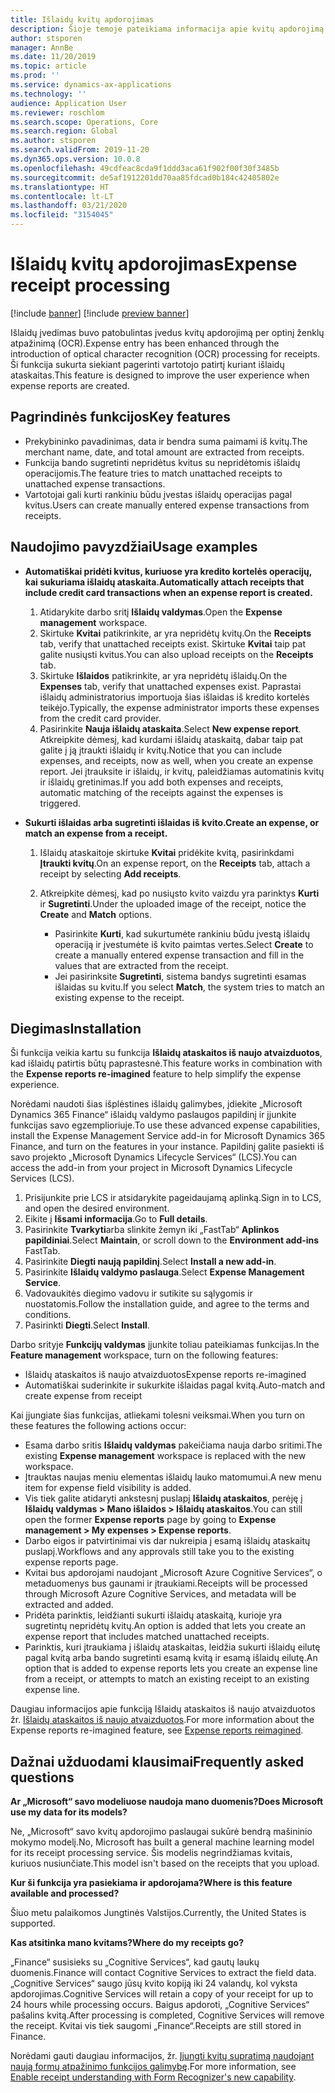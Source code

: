 ```yaml
---
title: Išlaidų kvitų apdorojimas
description: Šioje temoje pateikiama informacija apie kvitų apdorojimą naudojant optinį ženklų atpažinimą (OCR). Ši funkcija sukurta siekiant pagerinti vartotojo patirtį kuriant išlaidų ataskaitas programoje „Microsoft Dynamics 365 Finance“.
author: stsporen
manager: AnnBe
ms.date: 11/20/2019
ms.topic: article
ms.prod: ''
ms.service: dynamics-ax-applications
ms.technology: ''
audience: Application User
ms.reviewer: roschlom
ms.search.scope: Operations, Core
ms.search.region: Global
ms.author: stsporen
ms.search.validFrom: 2019-11-20
ms.dyn365.ops.version: 10.0.8
ms.openlocfilehash: 49cdfeac8cda9f1ddd3aca61f902f00f30f3485b
ms.sourcegitcommit: de5af1912201dd70aa85fdcad0b184c42405802e
ms.translationtype: HT
ms.contentlocale: lt-LT
ms.lasthandoff: 03/21/2020
ms.locfileid: "3154045"
---
```

# <a name="expense-receipt-processing"></a><span data-ttu-id="08f21-104">Išlaidų kvitų apdorojimas</span><span class="sxs-lookup"><span data-stu-id="08f21-104">Expense receipt processing</span></span>

[!include [banner](../includes/banner.md)]
[!include [preview banner](../includes/preview-banner.md)]


<span data-ttu-id="08f21-105">Išlaidų įvedimas buvo patobulintas įvedus kvitų apdorojimą per optinį ženklų atpažinimą (OCR).</span><span class="sxs-lookup"><span data-stu-id="08f21-105">Expense entry has been enhanced through the introduction of optical character recognition (OCR) processing for receipts.</span></span> <span data-ttu-id="08f21-106">Ši funkcija sukurta siekiant pagerinti vartotojo patirtį kuriant išlaidų ataskaitas.</span><span class="sxs-lookup"><span data-stu-id="08f21-106">This feature is designed to improve the user experience when expense reports are created.</span></span>

## <a name="key-features"></a><span data-ttu-id="08f21-107">Pagrindinės funkcijos</span><span class="sxs-lookup"><span data-stu-id="08f21-107">Key features</span></span>

- <span data-ttu-id="08f21-108">Prekybininko pavadinimas, data ir bendra suma paimami iš kvitų.</span><span class="sxs-lookup"><span data-stu-id="08f21-108">The merchant name, date, and total amount are extracted from receipts.</span></span>
- <span data-ttu-id="08f21-109">Funkcija bando sugretinti nepridėtus kvitus su nepridėtomis išlaidų operacijomis.</span><span class="sxs-lookup"><span data-stu-id="08f21-109">The feature tries to match unattached receipts to unattached expense transactions.</span></span>
- <span data-ttu-id="08f21-110">Vartotojai gali kurti rankiniu būdu įvestas išlaidų operacijas pagal kvitus.</span><span class="sxs-lookup"><span data-stu-id="08f21-110">Users can create manually entered expense transactions from receipts.</span></span>

## <a name="usage-examples"></a><span data-ttu-id="08f21-111">Naudojimo pavyzdžiai</span><span class="sxs-lookup"><span data-stu-id="08f21-111">Usage examples</span></span>

- <span data-ttu-id="08f21-112">**Automatiškai pridėti kvitus, kuriuose yra kredito kortelės operacijų, kai sukuriama išlaidų ataskaita.**</span><span class="sxs-lookup"><span data-stu-id="08f21-112">**Automatically attach receipts that include credit card transactions when an expense report is created.**</span></span>

    1. <span data-ttu-id="08f21-113">Atidarykite darbo sritį **Išlaidų valdymas**.</span><span class="sxs-lookup"><span data-stu-id="08f21-113">Open the **Expense management** workspace.</span></span>
    2. <span data-ttu-id="08f21-114">Skirtuke **Kvitai** patikrinkite, ar yra nepridėtų kvitų.</span><span class="sxs-lookup"><span data-stu-id="08f21-114">On the **Receipts** tab, verify that unattached receipts exist.</span></span> <span data-ttu-id="08f21-115">Skirtuke **Kvitai** taip pat galite nusiųsti kvitus.</span><span class="sxs-lookup"><span data-stu-id="08f21-115">You can also upload receipts on the **Receipts** tab.</span></span>
    3. <span data-ttu-id="08f21-116">Skirtuke **Išlaidos** patikrinkite, ar yra nepridėtų išlaidų.</span><span class="sxs-lookup"><span data-stu-id="08f21-116">On the **Expenses** tab, verify that unattached expenses exist.</span></span> <span data-ttu-id="08f21-117">Paprastai išlaidų administratorius importuoja šias išlaidas iš kredito kortelės teikėjo.</span><span class="sxs-lookup"><span data-stu-id="08f21-117">Typically, the expense administrator imports these expenses from the credit card provider.</span></span>
    4. <span data-ttu-id="08f21-118">Pasirinkite **Nauja išlaidų ataskaita**.</span><span class="sxs-lookup"><span data-stu-id="08f21-118">Select **New expense report**.</span></span> <span data-ttu-id="08f21-119">Atkreipkite dėmesį, kad kurdami išlaidų ataskaitą, dabar taip pat galite į ją įtraukti išlaidų ir kvitų.</span><span class="sxs-lookup"><span data-stu-id="08f21-119">Notice that you can include expenses, and receipts, now as well, when you create an expense report.</span></span> <span data-ttu-id="08f21-120">Jei įtrauksite ir išlaidų, ir kvitų, paleidžiamas automatinis kvitų ir išlaidų gretinimas.</span><span class="sxs-lookup"><span data-stu-id="08f21-120">If you add both expenses and receipts, automatic matching of the receipts against the expenses is triggered.</span></span>

- <span data-ttu-id="08f21-121">**Sukurti išlaidas arba sugretinti išlaidas iš kvito.**</span><span class="sxs-lookup"><span data-stu-id="08f21-121">**Create an expense, or match an expense from a receipt.**</span></span>

    1. <span data-ttu-id="08f21-122">Išlaidų ataskaitoje skirtuke **Kvitai** pridėkite kvitą, pasirinkdami **Įtraukti kvitų**.</span><span class="sxs-lookup"><span data-stu-id="08f21-122">On an expense report, on the **Receipts** tab, attach a receipt by selecting **Add receipts**.</span></span>
    2. <span data-ttu-id="08f21-123">Atkreipkite dėmesį, kad po nusiųsto kvito vaizdu yra parinktys **Kurti** ir **Sugretinti**.</span><span class="sxs-lookup"><span data-stu-id="08f21-123">Under the uploaded image of the receipt, notice the **Create** and **Match** options.</span></span>

        - <span data-ttu-id="08f21-124">Pasirinkite **Kurti**, kad sukurtumėte rankiniu būdu įvestą išlaidų operaciją ir įvestumėte iš kvito paimtas vertes.</span><span class="sxs-lookup"><span data-stu-id="08f21-124">Select **Create** to create a manually entered expense transaction and fill in the values that are extracted from the receipt.</span></span>
        - <span data-ttu-id="08f21-125">Jei pasirinksite **Sugretinti**, sistema bandys sugretinti esamas išlaidas su kvitu.</span><span class="sxs-lookup"><span data-stu-id="08f21-125">If you select **Match**, the system tries to match an existing expense to the receipt.</span></span>

## <a name="installation"></a><span data-ttu-id="08f21-126">Diegimas</span><span class="sxs-lookup"><span data-stu-id="08f21-126">Installation</span></span>

<span data-ttu-id="08f21-127">Ši funkcija veikia kartu su funkcija **Išlaidų ataskaitos iš naujo atvaizduotos**, kad išlaidų patirtis būtų paprastesnė.</span><span class="sxs-lookup"><span data-stu-id="08f21-127">This feature works in combination with the **Expense reports re-imagined** feature to help simplify the expense experience.</span></span>

<span data-ttu-id="08f21-128">Norėdami naudoti šias išplėstines išlaidų galimybes, įdiekite „Microsoft Dynamics 365 Finance“ išlaidų valdymo paslaugos papildinį ir įjunkite funkcijas savo egzemplioriuje.</span><span class="sxs-lookup"><span data-stu-id="08f21-128">To use these advanced expense capabilities, install the Expense Management Service add-in for Microsoft Dynamics 365 Finance, and turn on the features in your instance.</span></span> <span data-ttu-id="08f21-129">Papildinį galite pasiekti iš savo projekto „Microsoft Dynamics Lifecycle Services“ (LCS).</span><span class="sxs-lookup"><span data-stu-id="08f21-129">You can access the add-in from your project in Microsoft Dynamics Lifecycle Services (LCS).</span></span>

1. <span data-ttu-id="08f21-130">Prisijunkite prie LCS ir atsidarykite pageidaujamą aplinką.</span><span class="sxs-lookup"><span data-stu-id="08f21-130">Sign in to LCS, and open the desired environment.</span></span>
2. <span data-ttu-id="08f21-131">Eikite į **Išsami informacija**.</span><span class="sxs-lookup"><span data-stu-id="08f21-131">Go to **Full details**.</span></span>
3. <span data-ttu-id="08f21-132">Pasirinkite **Tvarkyti**arba slinkite žemyn iki „FastTab“ **Aplinkos papildiniai**.</span><span class="sxs-lookup"><span data-stu-id="08f21-132">Select **Maintain**, or scroll down to the **Environment add-ins** FastTab.</span></span>
4. <span data-ttu-id="08f21-133">Pasirinkite **Diegti naują papildinį**.</span><span class="sxs-lookup"><span data-stu-id="08f21-133">Select **Install a new add-in**.</span></span>
5. <span data-ttu-id="08f21-134">Pasirinkite **Išlaidų valdymo paslauga**.</span><span class="sxs-lookup"><span data-stu-id="08f21-134">Select **Expense Management Service**.</span></span>
6. <span data-ttu-id="08f21-135">Vadovaukitės diegimo vadovu ir sutikite su sąlygomis ir nuostatomis.</span><span class="sxs-lookup"><span data-stu-id="08f21-135">Follow the installation guide, and agree to the terms and conditions.</span></span>
7. <span data-ttu-id="08f21-136">Pasirinkti **Diegti**.</span><span class="sxs-lookup"><span data-stu-id="08f21-136">Select **Install**.</span></span>

<span data-ttu-id="08f21-137">Darbo srityje **Funkcijų valdymas** įjunkite toliau pateikiamas funkcijas.</span><span class="sxs-lookup"><span data-stu-id="08f21-137">In the **Feature management** workspace, turn on the following features:</span></span>

- <span data-ttu-id="08f21-138">Išlaidų ataskaitos iš naujo atvaizduotos</span><span class="sxs-lookup"><span data-stu-id="08f21-138">Expense reports re-imagined</span></span>
- <span data-ttu-id="08f21-139">Automatiškai suderinkite ir sukurkite išlaidas pagal kvitą.</span><span class="sxs-lookup"><span data-stu-id="08f21-139">Auto-match and create expense from receipt</span></span>

<span data-ttu-id="08f21-140">Kai įjungiate šias funkcijas, atliekami tolesni veiksmai.</span><span class="sxs-lookup"><span data-stu-id="08f21-140">When you turn on these features the following actions occur:</span></span>

- <span data-ttu-id="08f21-141">Esama darbo sritis **Išlaidų valdymas** pakeičiama nauja darbo sritimi.</span><span class="sxs-lookup"><span data-stu-id="08f21-141">The existing **Expense management** workspace is replaced with the new workspace.</span></span>
- <span data-ttu-id="08f21-142">Įtrauktas naujas meniu elementas išlaidų lauko matomumui.</span><span class="sxs-lookup"><span data-stu-id="08f21-142">A new menu item for expense field visibility is added.</span></span>
- <span data-ttu-id="08f21-143">Vis tiek galite atidaryti ankstesnį puslapį **Išlaidų ataskaitos**, perėję į **Išlaidų valdymas > Mano išlaidos > Išlaidų ataskaitos**.</span><span class="sxs-lookup"><span data-stu-id="08f21-143">You can still open the former **Expense reports** page by going to **Expense management > My expenses > Expense reports**.</span></span>
- <span data-ttu-id="08f21-144">Darbo eigos ir patvirtinimai vis dar nukreipia į esamą išlaidų ataskaitų puslapį.</span><span class="sxs-lookup"><span data-stu-id="08f21-144">Workflows and any approvals still take you to the existing expense reports page.</span></span>
- <span data-ttu-id="08f21-145">Kvitai bus apdorojami naudojant „Microsoft Azure Cognitive Services“, o metaduomenys bus gaunami ir įtraukiami.</span><span class="sxs-lookup"><span data-stu-id="08f21-145">Receipts will be processed through Microsoft Azure Cognitive Services, and metadata will be extracted and added.</span></span>
- <span data-ttu-id="08f21-146">Pridėta parinktis, leidžianti sukurti išlaidų ataskaitą, kurioje yra sugretintų nepridėtų kvitų.</span><span class="sxs-lookup"><span data-stu-id="08f21-146">An option is added that lets you create an expense report that includes matched unattached receipts.</span></span>
- <span data-ttu-id="08f21-147">Parinktis, kuri įtraukiama į išlaidų ataskaitas, leidžia sukurti išlaidų eilutę pagal kvitą arba bando sugretinti esamą kvitą ir esamą išlaidų eilutę.</span><span class="sxs-lookup"><span data-stu-id="08f21-147">An option that is added to expense reports lets you create an expense line from a receipt, or attempts to match an existing receipt to an existing expense line.</span></span>

<span data-ttu-id="08f21-148">Daugiau informacijos apie funkciją Išlaidų ataskaitos iš naujo atvaizduotos žr. [Išlaidų ataskaitos iš naujo atvaizduotos](ExpenseWorkspaceNew.md).</span><span class="sxs-lookup"><span data-stu-id="08f21-148">For more information about the Expense reports re-imagined feature, see [Expense reports reimagined](ExpenseWorkspaceNew.md).</span></span>

## <a name="frequently-asked-questions"></a><span data-ttu-id="08f21-149">Dažnai užduodami klausimai</span><span class="sxs-lookup"><span data-stu-id="08f21-149">Frequently asked questions</span></span>

<span data-ttu-id="08f21-150">**Ar „Microsoft“ savo modeliuose naudoja mano duomenis?**</span><span class="sxs-lookup"><span data-stu-id="08f21-150">**Does Microsoft use my data for its models?**</span></span>

<span data-ttu-id="08f21-151">Ne, „Microsoft“ savo kvitų apdorojimo paslaugai sukūrė bendrą mašininio mokymo modelį.</span><span class="sxs-lookup"><span data-stu-id="08f21-151">No, Microsoft has built a general machine learning model for its receipt processing service.</span></span> <span data-ttu-id="08f21-152">Šis modelis negrindžiamas kvitais, kuriuos nusiunčiate.</span><span class="sxs-lookup"><span data-stu-id="08f21-152">This model isn't based on the receipts that you upload.</span></span>

<span data-ttu-id="08f21-153">**Kur ši funkcija yra pasiekiama ir apdorojama?**</span><span class="sxs-lookup"><span data-stu-id="08f21-153">**Where is this feature available and processed?**</span></span>

<span data-ttu-id="08f21-154">Šiuo metu palaikomos Jungtinės Valstijos.</span><span class="sxs-lookup"><span data-stu-id="08f21-154">Currently, the United States is supported.</span></span>

<span data-ttu-id="08f21-155">**Kas atsitinka mano kvitams?**</span><span class="sxs-lookup"><span data-stu-id="08f21-155">**Where do my receipts go?**</span></span>

<span data-ttu-id="08f21-156">„Finance“ susisieks su „Cognitive Services“, kad gautų laukų duomenis.</span><span class="sxs-lookup"><span data-stu-id="08f21-156">Finance will contact Cognitive Services to extract the field data.</span></span> <span data-ttu-id="08f21-157">„Cognitive Services“ saugo jūsų kvito kopiją iki 24 valandų, kol vyksta apdorojimas.</span><span class="sxs-lookup"><span data-stu-id="08f21-157">Cognitive Services will retain a copy of your receipt for up to 24 hours while processing occurs.</span></span> <span data-ttu-id="08f21-158">Baigus apdoroti, „Cognitive Services“ pašalins kvitą.</span><span class="sxs-lookup"><span data-stu-id="08f21-158">After processing is completed, Cognitive Services will remove the receipt.</span></span> <span data-ttu-id="08f21-159">Kvitai vis tiek saugomi „Finance“.</span><span class="sxs-lookup"><span data-stu-id="08f21-159">Receipts are still stored in Finance.</span></span>

<span data-ttu-id="08f21-160">Norėdami gauti daugiau informacijos, žr. [Įjungti kvitų supratimą naudojant naują formų atpažinimo funkcijos galimybę](https://azure.microsoft.com/blog/enable-receipt-understanding-with-form-recognizer-s-new-capability/).</span><span class="sxs-lookup"><span data-stu-id="08f21-160">For more information, see [Enable receipt understanding with Form Recognizer's new capability](https://azure.microsoft.com/blog/enable-receipt-understanding-with-form-recognizer-s-new-capability/).</span></span>
